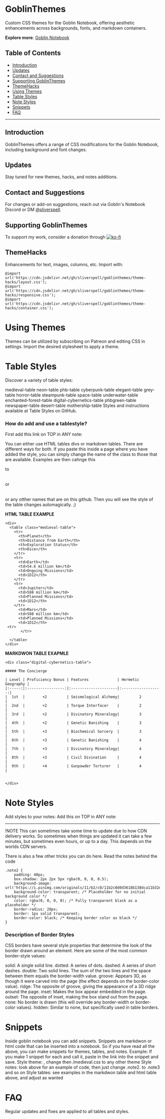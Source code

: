 # GoblinThemes

Custom CSS themes for the Goblin Notebook, offering aesthetic enhancements across backgrounds, fonts, and markdown containers.

**Explore more**: [Goblin Notebook](https://www.the-goblin.net/notebook)

## Table of Contents

- [Introduction](#introduction)
- [Updates](#updates)
- [Contact and Suggestions](#contact-and-suggestions)
- [Supporting GoblinThemes](#supporting-goblinthemes)
- [ThemeHacks](#themehacks)
- [Using Themes](#using-themes)
- [Table Styles](#table-styles)
- [Note Styles](#note-styles)
- [Snippets](#snippets)
- [FAQ](#faq)

---

## Introduction

GoblinThemes offers a range of CSS modifications for the Goblin Notebook, including background and font changes.

## Updates

Stay tuned for new themes, hacks, and notes additions.

## Contact and Suggestions

For changes or add-on suggestions, reach out via Goblin's Notebook Discord or DM [@sliverspell](https://discord.com/channels/885441039538745374/channel-browser).

## Supporting GoblinThemes

To support my work, consider a donation through
[![ko-fi](https://ko-fi.com/img/githubbutton_sm.svg)](https://ko-fi.com/N4N8IAAPM)



## ThemeHacks

 Enhancements for text, images, columns, etc. Import with:

```
@import url('https://cdn.jsdelivr.net/gh/sliverspell/goblinthemes/theme-hacks/layout.css');
@import url('https://cdn.jsdelivr.net/gh/sliverspell/goblinthemes/theme-hacks/responsive.css');
@import url('https://cdn.jsdelivr.net/gh/sliverspell/goblinthemes/theme-hacks/container.css');
```
# Using Themes
Themes can be utilized by subscribing on Patreon and editing CSS in settings. Import the desired stylesheet to apply a theme.

# Table Styles
Discover a variety of table styles:

medieval-table
neon-table
phb-table
cyberpunk-table
elegant-table
grey-table
horror-table
steampunk-table
space-table
underwater-table
enchanted-forest-table
digital-cybernetics-table
phbgreen-table
newspaper-table
desert-table
mothership-table
Styles and instructions available at Table Styles on GitHub.

### How do add and use a tablestyle?
First add this link on TOP in ANY note:
<link rel="stylesheet" href="https://sliverspell.github.io/goblinthemes/tablestyles/tables.css">

You can either use HTML tables divs or markdown tables.
There are different ways for both.
If you paste this inside a page where you have added the style, you can simply change the name of the class to those that are available.
Examples are then cahnge this
<table class="medieval-table">
to
<table class="elegant-table">
or
<table class="neon-table">
or any otther names that are on this github. Then you will see the style of the table changes automagically. ;)



**HTML TABLE EXAMPLE**
```
<div>
  <table class="medieval-table">
    <tr>
      <th>Planet</th>
      <th>Distance from Earth</th>
      <th>Exploration Status</th>
      <th>Dice</th>
    </tr>
    <tr>
      <td>Earth</td>
      <td>54.6 million km</td>
      <td>Ongoing Missions</td>
      <td>1D12</th>
    </tr>
    <tr>
      <td>Jupiter</td>
      <td>588 million km</td>
      <td>Planned Missions</td>
      <td>1D12</th>
    </tr>
      <td>Mars</td>
      <td>588 million km</td>
      <td>Planned Missions</td>
      <td>1D12</th>
 <tr>
       </tr>

  </table>
</div>

```

**MARKDWON TABLE EXAPMLE**

```
<div class="digital-cybernetics-table">

##### The Concierge

| Level | Proficiency Bonus | Features             | Hermetic Geography |
|:-----:|:-----------------:|:---------------------|:------------------:|
|  1st  |        +2         | Seismological Alchemy|         2          |
|  2nd  |        +2         | Torque Interfacer    |         2          |
|  3rd  |        +2         | Divinatory Mineralogy|         3          |
|  4th  |        +2         | Genetic Banishing    |         3          |
|  5th  |        +3         | Biochemical Sorcery  |         3          |
|  6th  |        +3         | Genetic Banishing    |         4          |
|  7th  |        +3         | Divinatory Mineralogy|         4          |
|  8th  |        +3         | Civil Divination     |         4          |
|  9th  |        +4         | Gunpowder Torturer   |         4          |


</div>

```


# Note Styles
Add styles to your notes:
Add this on TOP in ANY note:
<link rel="stylesheet" href="https://sliverspell.github.io/goblinthemes/notestyles/notes.css">

---
!NOTE This can sometimes take some time to update due to how CDN delivery works.
So sometimes when things are updated it can take a few minutes, but sometimes even hours, or up to a day. This depends on the worlds CDN servers.

There is also a few other tricks you can do here. Read the notes behind the code
```
.note2 {
    padding: 40px;
    box-shadow: 2px 2px 5px rgba(0, 0, 0, 0.5);
    background-image: url('https://i.pinimg.com/originals/11/b2/c0/11b2c0d0d3618b138dca11b32e40999d.png');
    background-color: transparent; /* Placeholder for no initial background color */
    color: rgba(0, 0, 0, 0); /* Fully transparent black as a placeholder */
    border-radius: 20px;
    border: 1px solid transparent;
    border-color: black; /* Keeping border color as black */
}

```
### Description of Border Styles
CSS borders have several style properties that determine the look of the border drawn around an element. Here are some of the most common border-style values:

solid: A single solid line.
dotted: A series of dots.
dashed: A series of short dashes.
double: Two solid lines. The sum of the two lines and the space between them equals the border-width value.
groove: Appears 3D, as though it were carved into the page (the effect depends on the border-color value).
ridge: The opposite of groove, giving the appearance of a 3D ridge around the page.
inset: Makes the box appear embedded in the page.
outset: The opposite of inset, making the box stand out from the page.
none: No border is drawn (this will override any border-width or border-color values).
hidden: Similar to none, but specifically used in table borders.

# Snippets

Inside goblin notebook you can add snippets.
Snippets are markdwon or html code that can be inserted into a notebook.
So if you have read all the above, you can make snippets for themes, tables, and notes.
Example:
If you make 1 snippet for each and call it, paste in the link into the snippet and save.
Style theme: <link rel="stylesheet" href="https://sliverspell.github.io/goblinthemes/themes/medieval.css"> , change then /medieval.css to any other theme
Style notes: look above for an example of code, then just change .note2. to .note3 and so on
Style tables: see examples in the markdwon table and html table above, and adjust as wanted


# FAQ
Regular updates and fixes are applied to all tables and styles.


